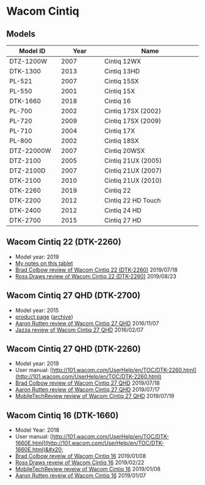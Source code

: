 # Wacom Cintiq

## Models

<table><thead><tr><th width="131">Model ID</th><th width="110">Year</th><th width="279">Name</th></tr></thead><tbody><tr><td>DTZ-1200W</td><td>2007</td><td>Cintiq 12WX</td></tr><tr><td>DTK-1300</td><td>2013</td><td>Cintiq 13HD</td></tr><tr><td>PL-521</td><td>2007</td><td>Cintiq 15SX</td></tr><tr><td>PL-550</td><td>2001</td><td>Cintiq 15X</td></tr><tr><td>DTK-1660</td><td>2018</td><td>Cintiq 16</td></tr><tr><td>PL-700</td><td>2002</td><td>Cintiq 17SX (2002)</td></tr><tr><td>PL-720</td><td>2009</td><td>Cintiq 17SX (2009)</td></tr><tr><td>PL-710</td><td>2004</td><td>Cintiq 17X</td></tr><tr><td>PL-800</td><td>2002</td><td>Cintiq 18SX</td></tr><tr><td>DTZ-22000W</td><td>2007</td><td>Cintiq 20WSX</td></tr><tr><td>DTZ-2100</td><td>2005</td><td>Cintiq 21UX (2005)</td></tr><tr><td>DTZ-2100D</td><td>2007</td><td>Cintiq 21UX (2007)</td></tr><tr><td>DTK-2100</td><td>2010</td><td>Cintiq 21UX (2010)</td></tr><tr><td>DTK-2260</td><td>2019</td><td>Cintiq 22</td></tr><tr><td>DTK-2200</td><td>2012</td><td>Cintiq 22 HD Touch</td></tr><tr><td>DTK-2400</td><td>2012</td><td>Cintiq 24 HD</td></tr><tr><td>DTK-2700</td><td>2015</td><td>Cintiq 27 HD</td></tr></tbody></table>

## Wacom Cintiq 22 (DTK-2260)

* Model year: 2019
* [My notes on this tablet](7p-notes-wacom-dtk-2260.md)
* [Brad Colbow review of Wacom Cintiq 22 (DTK-2260)](https://www.youtube.com/watch?v=662QvZMik4U) 2019/07/18
* [Ross Draws review of Wacom Cintiq 22 (DTK-2260)](https://www.youtube.com/watch?v=02kg7Oxxd20) 2019/08/23

## Wacom Cintiq 27 QHD (DTK-2700)

* Model year: 2015
* [product page](https://estore.wacom.com/en-us/wacom-cintiq-22-dtk2260k0a.html) ([archive](https://archive.is/nlTKO))
* [Aaron Rutten review of Wacom Cintiq 27 QHD](https://youtu.be/rzzB2\_iiJQA) 2016/11/07
* [Jazza review of Wacom Cintiq 27 QHD](https://youtu.be/G8SYYpnXmHk) 2016/02/07&#x20;

## Wacom Cintiq 27 QHD  (DTK-2260)

* Model year: 2019
* User manual: [http://101.wacom.com/UserHelp/en/TOC/DTK-2260.html](http://101.wacom.com/UserHelp/en/TOC/DTK-2260.html)
* [Brad Colbow review of Wacom Cintiq 27 QHD](https://youtu.be/662QvZMik4U) 2019/07/18
* [Aaron Rutten review of Wacom Cintiq 27 QHD](https://youtu.be/xBPNyYX6zi8) 2019/07/17
* [MobileTechReview review of Wacom Cintiq 27 QHD](https://www.youtube.com/watch?v=03XtX5Gg76g) 2019/07/19

## Wacom Cintiq 16 (DTK-1660)

* Model Year: 2018
* User manual: [http://101.wacom.com/UserHelp/en/TOC/DTK-1660E.html](http://101.wacom.com/UserHelp/en/TOC/DTK-1660E.html)&#x20;
* [Brad Colbow reveiw of Wacom Cintiq 16](https://www.youtube.com/watch?v=ye8R0LAbkiE) 2019/01/08
* [Ross Draws reveiw of Wacom Cintiq 16](https://youtu.be/6\_tMU5z6s9s) 2019/02/22
* [MobileTechReview reveiw of Wacom Cintiq 16](https://youtu.be/v4qDRupCLHY) 2019/01/08
* [Aaron Rutten reveiw of Wacom Cintiq 16](https://youtu.be/nXrFULq096A) 2019/01/07

